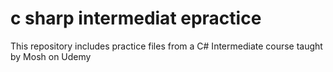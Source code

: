 # c sharp intermediat epractice
This repository includes practice files from a C# Intermediate course taught by Mosh on Udemy
